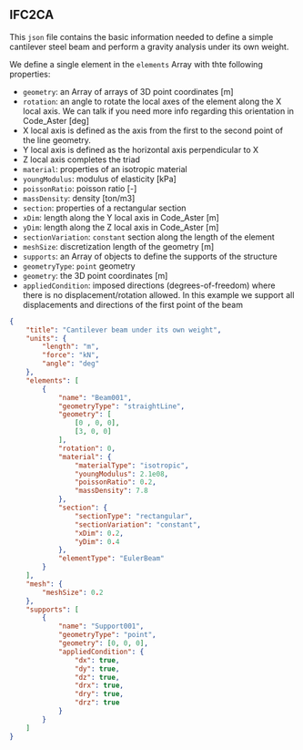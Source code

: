 ## IFC2CA

This `json` file contains the basic information needed to define a simple cantilever steel beam and perform a gravity analysis under its own weight.

We define a single element in the `elements` Array with thte following properties:
- `geometry`: an Array of arrays of 3D point coordinates [m]
- `rotation`: an angle to rotate the local axes of the element along the X local axis. We can talk if you need more info regarding this orientation in Code_Aster [deg]
 - X local axis is defined as the axis from the first to the second point of the line geometry.
 - Y local axis is defined as the horizontal axis perpendicular to X
 - Z local axis completes the triad
- `material`: properties of an isotropic material
 - `youngModulus`: modulus of elasticity [kPa]
 - `poissonRatio`: poisson ratio [-]
 - `massDensity`: density [ton/m3]
- `section`: properties of a rectangular section
 - `xDim`: length along the Y local axis in Code_Aster [m]
 - `yDim`: length along the Z local axis in Code_Aster [m]
 - `sectionVariation`: `constant` section along the length of the element
- `meshSize`: discretization length of the geometry [m]
- `supports`: an Array of objects to define the supports of the structure
 - `geometryType`: `point` geometry
 - `geometry`: the 3D point coordinates [m]
 - `appliedCondition`: imposed directions (degrees-of-freedom) where there is no displacement/rotation allowed. In this example we support all displacements and directions of the first point of the beam

```json
{
    "title": "Cantilever beam under its own weight",
    "units": {
        "length": "m",
        "force": "kN",
        "angle": "deg"
    },
    "elements": [
        {
            "name": "Beam001",
            "geometryType": "straightLine",
            "geometry": [
                [0 , 0, 0],
                [3, 0, 0]
            ],
            "rotation": 0,
            "material": {
                "materialType": "isotropic",
                "youngModulus": 2.1e08,
                "poissonRatio": 0.2,
                "massDensity": 7.8
            },
            "section": {
                "sectionType": "rectangular",
                "sectionVariation": "constant",
                "xDim": 0.2,
                "yDim": 0.4
            },
            "elementType": "EulerBeam"
        }
    ],
    "mesh": {
        "meshSize": 0.2
    },
    "supports": [
        {
            "name": "Support001",
            "geometryType": "point",
            "geometry": [0, 0, 0],
            "appliedCondition": {
                "dx": true,
                "dy": true,
                "dz": true,
                "drx": true,
                "dry": true,
                "drz": true
            }
        }
    ]
}
```
